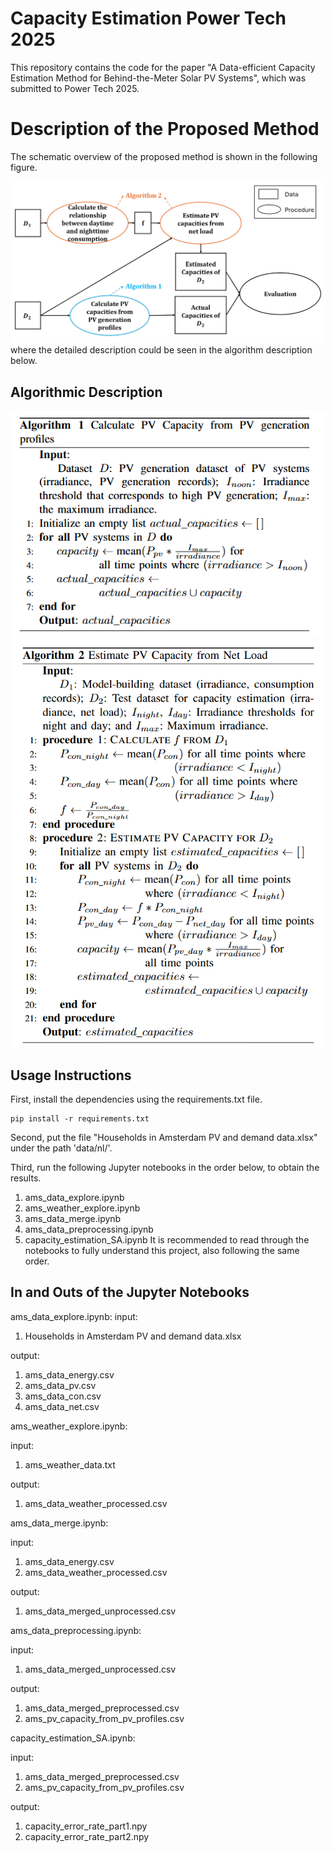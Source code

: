 # Capacity Estimation Power Tech 2025
This repository contains the code for the paper "A Data-efficient Capacity Estimation Method for Behind-the-Meter Solar PV Systems", which was submitted to Power Tech 2025.

# Description of the Proposed Method

The schematic overview of the proposed method is shown in the following figure.

![alt text](figs/descriptions/info_flow.png)
where the detailed description could be seen in the algorithm description below.

## Algorithmic Description
![alt text](figs/descriptions/algo1.png)
![alt text](figs/descriptions/algo2.png)
## Usage Instructions
First, install the dependencies using the requirements.txt file.
```
pip install -r requirements.txt
```
Second, put the file "Households in Amsterdam PV and demand data.xlsx" under the path 'data/nl/'.

Third, run the following Jupyter notebooks in the order below, to obtain the results.
1. ams_data_explore.ipynb
2. ams_weather_explore.ipynb
3. ams_data_merge.ipynb
4. ams_data_preprocessing.ipynb
5. capacity_estimation_SA.ipynb
It is recommended to read through the notebooks to fully understand this project, also following the same order.

## In and Outs of the Jupyter Notebooks
ams_data_explore.ipynb:
input: 
1. Households in Amsterdam PV and demand data.xlsx

output: 
1. ams_data_energy.csv
2. ams_data_pv.csv
3. ams_data_con.csv
4. ams_data_net.csv

ams_weather_explore.ipynb:

input: 
1. ams_weather_data.txt
   
output: 
1. ams_data_weather_processed.csv

ams_data_merge.ipynb:

input: 
1. ams_data_energy.csv
2. ams_data_weather_processed.csv

output: 
1. ams_data_merged_unprocessed.csv


ams_data_preprocessing.ipynb:

input: 
1. ams_data_merged_unprocessed.csv

output: 
1. ams_data_merged_preprocessed.csv
2. ams_pv_capacity_from_pv_profiles.csv

capacity_estimation_SA.ipynb:

input:
1. ams_data_merged_preprocessed.csv
2. ams_pv_capacity_from_pv_profiles.csv

output: 
1. capacity_error_rate_part1.npy
2. capacity_error_rate_part2.npy